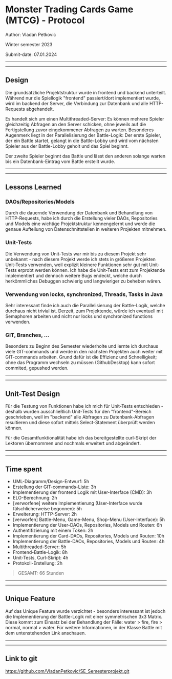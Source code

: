 # Monster Trading Cards Game (MTCG) - Protocol

Author: Vladan Petkovic

Winter semester 2023

Submit-date: 07.01.2024

---
---

## Design

Die grundsätzliche Projektstruktur wurde in frontend und backend unterteilt. Während nur die Spiellogik "frontend" passiert/dort implementiert wurde, wird im backend der Server, die Verbindung zur Datenbank und alle HTTP-Requests abgehandelt.

Es handelt sich um einen Multithreaded-Server: Es können mehrere Spieler gleichzeitig Abfragen an den Server schicken, ohne jeweils auf die Fertigstellung zuvor eingekommener Abfragen zu warten. Besonderes Augenmerk liegt in der Parallelisierung der Battle-Logik: Der erste Spieler, der ein Battle startet, gelangt in die Battle-Lobby und wird vom nächsten Spieler aus der Battle-Lobby geholt und das Spiel beginnt.

Der zweite Spieler beginnt das Battle und lässt den anderen solange warten bis ein Datenbank-Eintrag vom Battle erstellt wurde.

---
---

## Lessons Learned

### DAOs/Repositories/Models

Durch die dauernde Verwendung der Datenbank und Behandlung von HTTP-Requests, habe ich durch die Erstellung vieler DAOs, Repositories und Models eine wichtige Projektstruktur kennengelernt und werde die genaue Aufteilung von Datenschnittstellen in weiteren Projekten mitnehmen.

### Unit-Tests

Die Verwendung von Unit-Tests war mir bis zu diesem Projekt sehr unbekannt - nach diesem Projekt werde ich stets in größeren Projekten Unit-Tests verwenden, weil explizit kleinere Funktionen sehr gut mit Unit-Tests erprobt werden können. Ich habe die Unit-Tests erst zum Projektende implementiert und dennoch weitere Bugs endeckt, welche durch herkömmliches Debuggen schwierig und langwieriger zu beheben wären.

### Verwendung von locks, synchronized, Threads, Tasks in Java

Sehr interessant finde ich auch die Parallelisierung der Battle-Logik, welche durchaus nicht trivial ist. Derzeit, zum Projektende, würde ich eventuell mit Semaphoren arbeiten und nicht nur locks und synchronized functions verwenden.

### GIT, Branches, ...

Besonders zu Beginn des Semester wiederholte und lernte ich durchaus viele GIT-commands und werde in den nächsten Projekten auch weiter mit GIT-commands arbeiten. Grund dafür ist die Effizienz und Schnelligkeit; ohne das Programm wechseln zu müssen (GithubDesktop) kann sofort commited, gepushed werden.

---
---

## Unit-Test Design

Für die Testung von Funktionen habe ich mich für Unit-Tests entschieden - deshalb wurden ausschließlich Unit-Tests für den "frontend"-Bereich geschrieben, weil im "backend" alle Abfragen zu Datenbank-Abfragen resultieren und diese sofort mittels Select-Statement überprüft werden können.

Für die Gesamtfunktionalität habe ich das bereitgestellte curl-Skript der Lektoren übernommen und nochmals erweitert und abgeändert.

---
---

## Time spent

- UML-Diagramm/Design-Entwurf: 5h
- Erstellung der GIT-commands-Liste: 3h
- Implementierung der frontend Logik mit User-Interface (CMD): 3h
- ELO-Berechnung: 2h
- [verworfene] weitere Implementierung (User-Interface wurde fälschlicherweise begonnen): 5h
- Erweiterung: HTTP-Server: 2h
- [verworfen] Battle-Menu, Game-Menu, Shop-Menu (User-Interface): 5h
- Implementierung der User-DAOs, Repositories, Models und Routen: 6h
- Authentifizierung mit einem Token: 2h
- Implementierung der Card-DAOs, Repositories, Models und Routen: 10h
- Implementierung der Battle-DAOs, Repositories, Models und Routen: 4h
- Multithreaded-Server: 5h
- Frontend-Battle-Logik: 8h
- Unit-Tests, Curl-Skript: 4h
- Protokoll-Erstellung: 2h

> GESAMT: 66 Stunden 

---
---


## Unique Feature

Auf das Unique Feature wurde verzichtet - besonders interessant ist jedoch die Implementierung der Battle-Logik mit einer symmetrischen 3x3 Matrix. Diese kommt zum Einsatz bei der Behandlung der Fälle: water > fire, fire > normal, normal > water. Für weitere Informationen, in der Klasse Battle mit dem untenstehenden Link anschauen.

---
---

## Link to git
https://github.com/VladanPetkovic/SE_Semesterprojekt.git